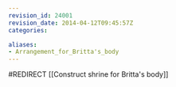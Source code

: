 ```yaml
---
revision_id: 24001
revision_date: 2014-04-12T09:45:57Z
categories:

aliases:
- Arrangement_for_Britta's_body
---
```


#REDIRECT [[Construct shrine for Britta's body]]